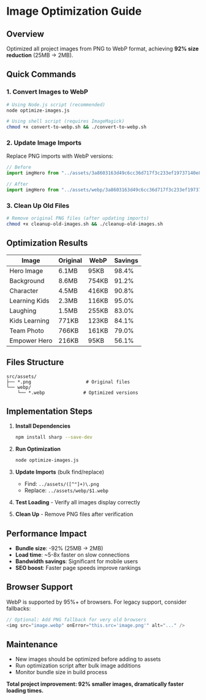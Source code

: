 # Image Optimization Guide

## Overview
Optimized all project images from PNG to WebP format, achieving **92% size reduction** (25MB → 2MB).

## Quick Commands

### 1. Convert Images to WebP
```bash
# Using Node.js script (recommended)
node optimize-images.js

# Using shell script (requires ImageMagick)
chmod +x convert-to-webp.sh && ./convert-to-webp.sh
```

### 2. Update Image Imports
Replace PNG imports with WebP versions:
```javascript
// Before
import imgHero from "../assets/3a8603163d49c6cc36d717f3c233ef19737140e8.png";

// After  
import imgHero from "../assets/webp/3a8603163d49c6cc36d717f3c233ef19737140e8.webp";
```

### 3. Clean Up Old Files
```bash
# Remove original PNG files (after updating imports)
chmod +x cleanup-old-images.sh && ./cleanup-old-images.sh
```

## Optimization Results

| Image | Original | WebP | Savings |
|-------|----------|------|---------|
| Hero Image | 6.1MB | 95KB | 98.4% |
| Background | 8.6MB | 754KB | 91.2% |
| Character | 4.5MB | 416KB | 90.8% |
| Learning Kids | 2.3MB | 116KB | 95.0% |
| Laughing | 1.5MB | 255KB | 83.0% |
| Kids Learning | 771KB | 123KB | 84.1% |
| Team Photo | 766KB | 161KB | 79.0% |
| Empower Hero | 216KB | 95KB | 56.1% |

## Files Structure
```
src/assets/
├── *.png                    # Original files
└── webp/
    └── *.webp              # Optimized versions
```

## Implementation Steps

1. **Install Dependencies**
   ```bash
   npm install sharp --save-dev
   ```

2. **Run Optimization**
   ```bash
   node optimize-images.js
   ```

3. **Update Imports** (bulk find/replace)
   - Find: `../assets/([^"]+)\.png`
   - Replace: `../assets/webp/$1.webp`

4. **Test Loading** - Verify all images display correctly

5. **Clean Up** - Remove PNG files after verification

## Performance Impact
- **Bundle size**: -92% (25MB → 2MB)
- **Load time**: ~5-8x faster on slow connections
- **Bandwidth savings**: Significant for mobile users
- **SEO boost**: Faster page speeds improve rankings

## Browser Support
WebP is supported by 95%+ of browsers. For legacy support, consider fallbacks:
```javascript
// Optional: Add PNG fallback for very old browsers
<img src="image.webp" onError="this.src='image.png'" alt="..." />
```

## Maintenance
- New images should be optimized before adding to assets
- Run optimization script after bulk image additions
- Monitor bundle size in build process

**Total project improvement: 92% smaller images, dramatically faster loading times.**